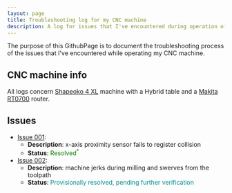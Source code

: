 ```yaml
---
layout: page
title: Troubleshooting log for my CNC machine
description: A log for issues that I've encountered during operation of my CNC machine (Shapeoko 4 XL)
---
```


The purpose of this GithubPage is to document the troubleshooting process of the issues that I've encountered while operating my CNC machine.

## CNC machine info

All logs concern [Shapeoko 4 XL](https://shop.carbide3d.com/products/shapeoko4?variant=33051555954749) machine with a Hybrid table and a [Makita RT0700](https://www.makita.de/data/sr/productinfo/generated/rt0700cx2j_11.pdf) router.

## Issues

- [Issue 001](pages/issue_001.html):
  - **Description**: x-axis proximity sensor fails to register collision
  - **Status**: <span style="color:green">Resolved<sup>\*</sup></span>
- [Issue 002](pages/issue_002.html):
  - **Description**: machine jerks during milling and swerves from the toolpath
  - **Status**: <span style="color:darkcyan">Provisionally resolved, pending further verification</span>
